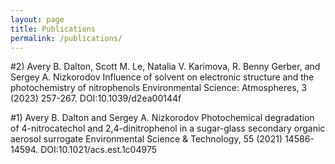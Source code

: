 ```yaml
---
layout: page
title: Publications
permalink: /publications/
---
```


#2) Avery B. Dalton, Scott M. Le, Natalia V. Karimova, R. Benny Gerber, and Sergey A. Nizkorodov
Influence of solvent on electronic structure and the photochemistry of nitrophenols
Environmental Science: Atmospheres, 3 (2023) 257-267. DOI:10.1039/d2ea00144f

#1) Avery B. Dalton and Sergey A. Nizkorodov
Photochemical degradation of 4-nitrocatechol and 2,4-dinitrophenol in a sugar-glass secondary organic aerosol surrogate
Environmental Science & Technology, 55 (2021) 14586-14594. DOI:10.1021/acs.est.1c04975
